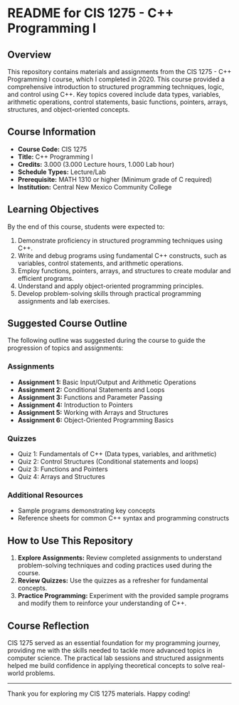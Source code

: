 
# README for CIS 1275 - C++ Programming I

## Overview
This repository contains materials and assignments from the CIS 1275 - C++ Programming I course, which I completed in 2020. This course provided a comprehensive introduction to structured programming techniques, logic, and control using C++. Key topics covered include data types, variables, arithmetic operations, control statements, basic functions, pointers, arrays, structures, and object-oriented concepts.



## Course Information
- **Course Code:** CIS 1275
- **Title:** C++ Programming I
- **Credits:** 3.000 (3.000 Lecture hours, 1.000 Lab hour)
- **Schedule Types:** Lecture/Lab
- **Prerequisite:** MATH 1310 or higher (Minimum grade of C required)
- **Institution:** Central New Mexico Community College
  


## Learning Objectives
By the end of this course, students were expected to:
1. Demonstrate proficiency in structured programming techniques using C++.
2. Write and debug programs using fundamental C++ constructs, such as variables, control statements, and arithmetic operations.
3. Employ functions, pointers, arrays, and structures to create modular and efficient programs.
4. Understand and apply object-oriented programming principles.
5. Develop problem-solving skills through practical programming assignments and lab exercises.

## Suggested Course Outline
The following outline was suggested during the course to guide the progression of topics and assignments:

### Assignments
- **Assignment 1:** Basic Input/Output and Arithmetic Operations
- **Assignment 2:** Conditional Statements and Loops
- **Assignment 3:** Functions and Parameter Passing
- **Assignment 4:** Introduction to Pointers
- **Assignment 5:** Working with Arrays and Structures
- **Assignment 6:** Object-Oriented Programming Basics

### Quizzes
- Quiz 1: Fundamentals of C++ (Data types, variables, and arithmetic)
- Quiz 2: Control Structures (Conditional statements and loops)
- Quiz 3: Functions and Pointers
- Quiz 4: Arrays and Structures

### Additional Resources
- Sample programs demonstrating key concepts
- Reference sheets for common C++ syntax and programming constructs

## How to Use This Repository
1. **Explore Assignments:** Review completed assignments to understand problem-solving techniques and coding practices used during the course.
2. **Review Quizzes:** Use the quizzes as a refresher for fundamental concepts.
3. **Practice Programming:** Experiment with the provided sample programs and modify them to reinforce your understanding of C++.

## Course Reflection
CIS 1275 served as an essential foundation for my programming journey, providing me with the skills needed to tackle more advanced topics in computer science. The practical lab sessions and structured assignments helped me build confidence in applying theoretical concepts to solve real-world problems.

---
Thank you for exploring my CIS 1275 materials. Happy coding!
